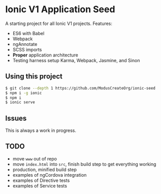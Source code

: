 Ionic V1 Application Seed
=====================

A starting project for all Ionic V1 projects. Features:

- ES6 with Babel
- Webpack
- ngAnnotate
- SCSS imports
- **Proper** application architecture
- Testing harness setup Karma, Webpack, Jasmine, and Sinon

## Using this project

```bash
$ git clone --depth 1 https://github.com/ModusCreateOrg/ionic-seed
$ npm i -g ionic
$ npm i
$ ionic serve
```

## Issues
This is always a work in progress.

## TODO
- move `www` out of repo
- move `index.html` into `src`, finish build step to get everything working
- production, minified build step
- examples of ngCordova integration
- examples of Directive tests
- examples of Service tests
